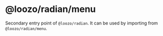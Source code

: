 # @loozo/radian/menu

Secondary entry point of `@loozo/radian`. It can be used by importing from `@loozo/radian/menu`.

